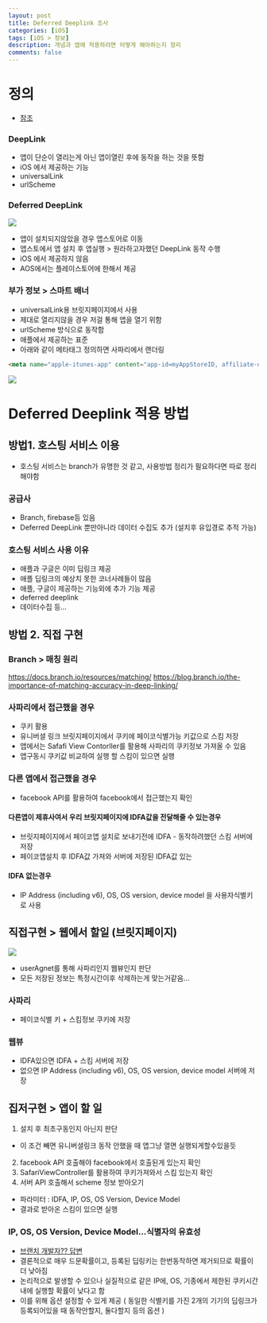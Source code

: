 ```yaml
---
layout: post
title: Deferred Deeplink 조사
categories: [iOS]
tags: [iOS > 정보]
description: 개념과 앱에 적용하려면 어떻게 해야하는지 정리
comments: false
---
```


# 정의

- [참조](http://blogs.innovationm.com/deferred-deep-linking-in-ios-with-universal-link/)


### DeepLink

- 앱이 단순이 열리는게 아닌 앱이열린 후에 동작을 하는 것을 뜻함
- iOS 에서 제공하는 기능
-  universalLink
-  urlScheme


### Deferred DeepLink

<img src="/assets/media/iOS/deferredDeepLink1.png">

- 앱이 설치되지않았을 경우 앱스토어로 이동
- 앱스토에서 앱 설치 후 앱실행 > 원라하고자했던 DeepLink 동작 수행
- iOS 에서 제공하지 않음
- AOS에서는 플레이스토어에 한해서 제공

### 부가 정보 > 스마트 배너

- universalLink용 브릿지페이지에서 사용
- 제대로 열리지않을 경우 저걸 통해 앱을 열기 위함 
- urlScheme 방식으로 동작함
- 애플에서 제공하는 표준
- 아래와 같이 메타태그 정의하면 사파리에서 랜더링

``` html
<meta name="apple-itunes-app" content="app-id=myAppStoreID, affiliate-data=myAffiliateData, app-argument=myURL">
```
<img src="/assets/media/iOS/deferredDeepLink2.png">


# Deferred Deeplink  적용 방법


## 방법1. 호스팅 서비스 이용

- 호스팅 서비스는 branch가 유명한 것 같고, 사용방법 정리가 필요하다면 따로 정리해야함

### 공급사

- Branch, firebase등 있음
- Deferred DeepLink 뿐만아니라 데이터 수집도 추가   (설치후 유입경로 추적 가능)


### 호스팅 서비스 사용 이유

- 애플과 구글은 이미 딥링크 제공
- 애플 딥링크의 예상치 못한 코너사례들이 많음
- 애플, 구글이 제공하는 기능외에 추가 기능 제공
- deferred deeplink
- 데이터수집 등...


## 방법 2. 직접 구현 


### Branch > 매칭 원리

https://docs.branch.io/resources/matching/
https://blog.branch.io/the-importance-of-matching-accuracy-in-deep-linking/

### 사파리에서 접근했을 경우

- 쿠키 활용
- 유니버셜 링크 브릿지페이지에서 쿠키에 페이코식별가능 키값으로 스킴 저장
- 앱에서는 Safafi View Contorller를 활용해 사파리의 쿠키정보 가져올 수 있음
- 앱구동시 쿠키값 비교하여 실행 할 스킴이 있으면 실행

### 다른 앱에서 접근했을 경우

- facebook API를 활용하여 facebook에서 접근했는지 확인


#### 다른앱이 제휴사여서 우리 브릿지페이지에 IDFA값을 전달해줄 수 있는경우

- 브릿지페이지에서 페이코앱 설치로 보내기전에 IDFA - 동작하려했던 스킴 서버에 저장
- 페이코앱설치 후 IDFA값 가져와 서버에 저장된 IDFA값 있는

#### IDFA 없는경우

- IP Address (including v6), OS, OS version, device model 을 사용자식별키로 사용



## 직접구현 > 웹에서 할일 (브릿지페이지)

<img src="/assets/media/iOS/deferredDeepLink3.png">

- userAgnet를 통해 사파리인지 웹뷰인지 판단
- 모든 저장된 정보는 특정시간이후 삭제하는게 맞는거같음...

### 사파리

- 페이코식별 키 + 스킴정보 쿠키에 저장

### 웹뷰

- IDFA있으면  IDFA + 스킴 서버에 저장
- 없으면 IP Address (including v6), OS, OS version, device model  서버에 저장


## 집저구현 > 앱이 할 일


1. 설치 후 최초구동인지 아닌지 판단
- 이 조건 빼면 유니버셜링크 동작 안했을 때 앱그냥 열면 실행되게할수있을듯
2. facebook API 호출해야 facebook에서 호출된게 있는지 확인
3. SafariViewController를 활용하여 쿠키가져와서 스킴 있는지 확인
4. 서버 API 호출해서 scheme 정보 받아오기  
- 파라미터 : IDFA, IP, OS, OS Version, Device Model
- 결과로 받아온 스킴이 있으면 실행

### IP, OS, OS Version, Device Model...식별자의 유효성

- [브랜치 개발자?? 답변](https://stackoverflow.com/questions/28686508/how-does-branch-io-handle-situations-where-multiple-devices-may-have-the-same-fi)
- 결론적으로 매우 드문확률이고, 등록된 딥링키는 한번동작하면 제거되므로 확률이 더 낮아짐
- 논리적으로 발생할 수 있으나 실질적으로 같은 IP에, OS, 기종에서 제한된 쿠키시간내에 실행할 확률이 낮다고 함
- 이를 위해 옵션 설정할 수 있게 제공 ( 동일한 식별키를 가진 2개의 기기의 딥링크가 등록되어있을 때 동작안할지, 둘다할지 등의 옵션 )
